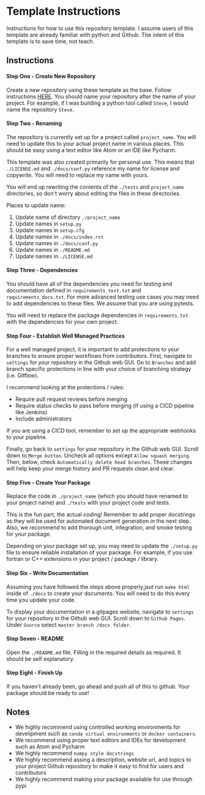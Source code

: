 # Template Instructions

Instructions for how to use this repository template. I assume users of this
template are already familiar with python and Github. The intent of this
template is to save time, not teach.

## Instructions

#### Step One - Create New  Repository

Create a new repository using these template as the base. Follow instructions
[HERE](https://docs.github.com/en/github/creating-cloning-and-archiving-repositories/creating-a-repository-from-a-template).
You should name your repository after the name of your project. For example, if
I was building a python tool called `Steve`, I would name the repository `Steve`.

#### Step Two - Renaming

The repository is currently set up for a project called `project_name`. You will
need to update this to your actual project name in various places. This should
be easy using a text editor like Atom or an IDE like Pycharm.

This template was also created primarily for personal use. This means that
`./LICENSE.md` and `./docs/conf.py` reference my name for license and copywrite.
You will need to replace my name with yours.

You will end up rewriting the contents of the `./tests` and `project_name`
directories, so don't worry about editing the files in these directories.

Places to update name:
1. Update name of directory `./project_name`
2. Update names in `setup.py`
3. Update names in `setup.cfg`
4. Update names in `./docs/index.rst`
4. Update names in `./docs/conf.py`
5. Update names in `./README.md`
6. Update names in `./LICENSE.md`

#### Step Three - Dependencies

You should have all of the dependencies you need for testing and documentation
defined in `requirements_test.txt` and `requirements_docs.txt`. For more advanced
testing use cases you may need to add dependencies to these files. We assume
that you are using pytests.

You will need to replace the package dependencies in `requirements.txt` with the
dependencies for your own project.

#### Step Four - Establish Well  Managed Practices

For a well managed project, it is important to add protections to your branches
to ensure proper workflows from contributors. First, navigate to `settings`
for your repository in the Github web GUI. Go to `Branches` and add branch
specific protections in line with your choice of branching strategy
(i.e. Gitflow).

I recommend looking at the protections / rules:
* Require pull request reviews before merging
* Require status checks to pass before merging (if using a CICD pipeline like Jenkins)
* Include administrators

If you are using a CICD tool, remember to set up the appropriate webhooks to
your pipeline.

Finally, go back to `settings` for your repository in the Github web GUI.
Scroll down to `Merge button`. Uncheck all options except
`Allow squash merging`. Then,  below, check
`Automatically delete head branches`. These changes will help keep your merge
history and PR requests clean and clear.

#### Step Five - Create Your Package

Replace the code in `./project_name` (which you should have renamed to your
project name) and `./tests` with your project code and tests.

This is the fun part, the actual coding! Remember to add proper docstrings as
they will be used for automated  document generation in the next step. Also,
we recommend to add thorough unit, integration, and smoke  testing for your
package.

Depending on your package set up, you may need  to update the `./setup.py` file
to ensure reliable installation of your package. For example, if you use fortran
or C++ extensions in your project / package / library.

#### Step Six - Write Documentation

Assuming you have followed the steps above properly,jsut run `make html` inside
of `./docs` to create your documents. You will need to do this every time you
update your code.

To display your documentation in a gitpages website, navigate to `settings`
for your repository in the Github web GUI. Scroll down to `Github Pages`.
Under `Source` select `master branch /docs folder`.

#### Step Seven - README

Open the `./README.md` file. Filling in the required details as required. It
should be self explanatory.

#### Step Eight - Finish Up

If you haven't already been, go ahead and push all of this to github. Your
package should be ready to use!

## Notes

* We highly recommend using controlled working environments for develipment such
as `conda virtual environments` or `docker containers`.
* We recommend using proper text editors and IDEs for development such as Atom
and Pycharm
* We highly recommend `numpy style docstrings`
* We highly recommend assing a description, website url, and topics to your project
Github repository to make it easy to find for users and contributors
* We highly recommend making your package available for use through pypi  
